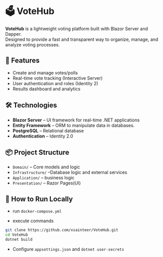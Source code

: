 # 🗳️ VoteHub

**VoteHub** is a lightweight voting platform built with Blazor Server and Dapper.  
Designed to provide a fast and transparent way to organize, manage, and analyze voting processes.

## 🚀 Features

- Create and manage votes/polls
- Real-time vote tracking (Interactive Server)
- User authentication and roles (Identity 2)
- Results dashboard and analytics

## 🛠️ Technologies

- **Blazor Server** – UI framework for real-time .NET applications  
- **Entity Framework** – ORM to manipulate data in databases. 
- **PostgreSQL** – Relational database
- **Authentication** – Identity 2.0

## 📦 Project Structure

- `Domain/` – Core models and logic
- `Infrastructure/` –Database logic and external services
- `Application/` – business logic
- `Presentation/` – Razor Pages(UI)

## 🧪 How to Run Locally

- run `docker-compose.yml`

- execute commands

```bash
git clone https://github.com/xsainteer/VoteHub.git
cd VoteHub
dotnet build
```

- Configure `appsettings.json` and `dotnet user-secrets`
